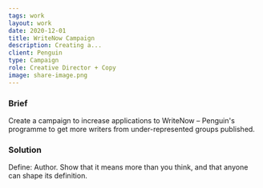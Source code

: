 ```yaml
---
tags: work
layout: work
date: 2020-12-01
title: WriteNow Campaign
description: Creating a...
client: Penguin
type: Campaign
role: Creative Director + Copy
image: share-image.png
---
```

### Brief 
Create a campaign to increase applications to WriteNow – Penguin's programme to get more writers from under-represented groups published. 

### Solution
Define: Author. Show that it means more than you think, and that anyone can shape its definition. 
